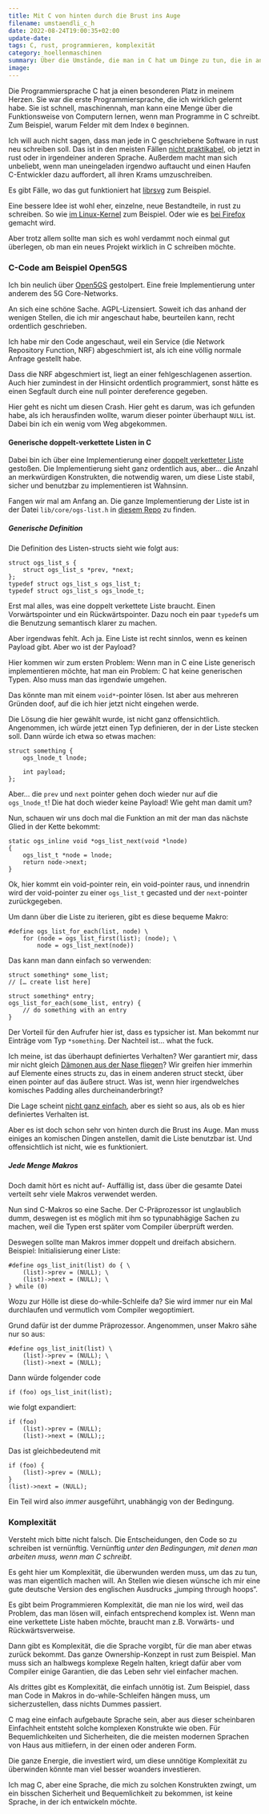 ```yaml
---
title: Mit C von hinten durch die Brust ins Auge
filename: umstaendli_c_h
date: 2022-08-24T19:00:35+02:00
update-date:
tags: C, rust, programmieren, komplexität
category: hoellenmaschinen
summary: Über die Umstände, die man in C hat um Dinge zu tun, die in anderen Programmiersprachen ganz einfach sind.
image:
---
```


Die Programmiersprache C hat ja einen besonderen Platz in meinem Herzen. Sie war die erste Programmiersprache, die ich wirklich gelernt habe. Sie ist schnell, maschinennah, man kann eine Menge über die Funktionsweise von Computern lernen, wenn man Programme in C schreibt. Zum Beispiel, warum Felder mit dem Index `0` beginnen.

Ich will auch nicht sagen, dass man jede in C geschriebene Software in rust neu schreiben soll. Das ist in den meisten Fällen [nicht praktikabel](https://www.joelonsoftware.com/2000/04/06/things-you-should-never-do-part-i/), ob jetzt in rust oder in irgendeiner anderen Sprache. Außerdem macht man sich unbeliebt, wenn man uneingeladen irgendwo auftaucht und einen Haufen C-Entwickler dazu auffordert, all ihren Krams umzuschreiben.

Es gibt Fälle, wo das gut funktioniert hat [librsvg](https://mail.gnome.org/archives/desktop-devel-list/2017-January/msg00001.html) zum Beispiel.

Eine bessere Idee ist wohl eher, einzelne, neue Bestandteile, in rust zu schreiben. So wie [im Linux-Kernel](https://www.zdnet.com/article/linus-torvalds-on-where-rust-will-fit-into-linux/) zum Beispiel. Oder wie es [bei Firefox](https://wiki.mozilla.org/Quantum) gemacht wird.

Aber trotz allem sollte man sich es wohl verdammt noch einmal gut überlegen, ob man ein neues Projekt wirklich in C schreiben möchte.

### C-Code am Beispiel Open5GS

Ich bin neulich über [Open5GS](https://open5gs.org/) gestolpert. Eine freie Implementierung unter anderem des 5G Core-Networks. 

An sich eine schöne Sache. AGPL-Lizensiert. Soweit ich das anhand der wenigen Stellen, die ich mir angeschaut habe, beurteilen kann, recht ordentlich geschrieben.

Ich habe mir den Code angeschaut, weil ein Service (die Network Repository Function, NRF) abgeschmiert ist, als ich eine völlig normale Anfrage gestellt habe.

Dass die NRF abgeschmiert ist, liegt an einer fehlgeschlagenen assertion. Auch hier zumindest in der Hinsicht ordentlich programmiert, sonst hätte es einen Segfault durch eine null pointer dereference gegeben.

Hier geht es nicht um diesen Crash. Hier geht es darum, was ich gefunden habe, als ich herausfinden wollte, warum dieser pointer überhaupt `NULL` ist. Dabei bin ich ein wenig vom Weg abgekommen.

#### Generische doppelt-verkettete Listen in C

Dabei bin ich über eine Implementierung einer [doppelt verketteter Liste](https://de.wikipedia.org/wiki/Liste_(Datenstruktur)#Doppelt_verkettete_Liste) gestoßen. Die Implementierung sieht ganz ordentlich aus, aber… die Anzahl an merkwürdigen Konstrukten, die notwendig waren, um diese Liste stabil, sicher und benutzbar zu implementieren ist Wahnsinn.

Fangen wir mal am Anfang an. Die ganze Implementierung der Liste ist in der Datei `lib/core/ogs-list.h` in [diesem Repo](https://github.com/open5gs/open5gs) zu finden.

##### Generische Definition

Die Definition des Listen-structs sieht wie folgt aus:

```
struct ogs_list_s {
    struct ogs_list_s *prev, *next;
};
typedef struct ogs_list_s ogs_list_t;
typedef struct ogs_list_s ogs_lnode_t;
```

Erst mal alles, was eine doppelt verkettete Liste braucht. Einen Vorwärtspointer und ein Rückwärtspointer. Dazu noch ein paar `typedef`s um die Benutzung semantisch klarer zu machen.

Aber irgendwas fehlt. Ach ja. Eine Liste ist recht sinnlos, wenn es keinen Payload gibt. Aber wo ist der Payload?

Hier kommen wir zum ersten Problem: Wenn man in C eine Liste generisch implementieren möchte, hat man ein Problem: C hat keine generischen Typen. Also muss man das irgendwie umgehen.

Das könnte man mit einem `void*`-pointer lösen. Ist aber aus mehreren Gründen doof, auf die ich hier jetzt nicht eingehen werde.

Die Lösung die hier gewählt wurde, ist nicht ganz offensichtlich. Angenommen, ich würde jetzt einen Typ definieren, der in der Liste stecken soll. Dann würde ich etwa so etwas machen:

```
struct something {
    ogs_lnode_t lnode;

    int payload;
};
```

Aber… die `prev` und `next` pointer gehen doch wieder nur auf die `ogs_lnode_t`! Die hat doch wieder keine Payload! Wie geht man damit um?

Nun, schauen wir uns doch mal die Funktion an mit der man das nächste Glied in der Kette bekommt:

```
static ogs_inline void *ogs_list_next(void *lnode)
{
    ogs_list_t *node = lnode;
    return node->next;
}
```

Ok, hier kommt ein void-pointer rein, ein void-pointer raus, und innendrin wird der void-pointer zu einer `ogs_list_t` gecasted und der `next`-pointer zurückgegeben.

Um dann über die Liste zu iterieren, gibt es diese bequeme Makro:

```
#define ogs_list_for_each(list, node) \
    for (node = ogs_list_first(list); (node); \
        node = ogs_list_next(node))
```

Das kann man dann einfach so verwenden:

```
struct something* some_list;
// [… create list here]

struct something* entry;
ogs_list_for_each(some_list, entry) {
    // do something with an entry
}
```

Der Vorteil für den Aufrufer hier ist, dass es typsicher ist. Man bekommt nur Einträge vom Typ `*something`. Der Nachteil ist… what the fuck.

Ich meine, ist das überhaupt definiertes Verhalten? Wer garantiert mir, dass mir nicht gleich [Dämonen aus der Nase fliegen](http://catb.org/jargon/html/N/nasal-demons.html)? Wir greifen hier immerhin auf Elemente eines structs zu, das in einem anderen struct steckt, über einen pointer auf das äußere struct. Was ist, wenn hier irgendwelches komisches Padding alles durcheinanderbringt?

Die Lage scheint [nicht ganz einfach](https://stackoverflow.com/questions/66806198/c-is-accessing-initial-member-of-nested-struct-using-pointer-cast-to-outer-st), aber es sieht so aus, als ob es hier definiertes Verhalten ist.

Aber es ist doch schon sehr von hinten durch die Brust ins Auge. Man muss einiges an komischen Dingen anstellen, damit die Liste benutzbar ist. Und offensichtlich ist nicht, wie es funktioniert.

##### Jede Menge Makros

Doch damit hört es nicht auf- Auffällig ist, dass über die gesamte Datei verteilt sehr viele Makros verwendet werden.

Nun sind C-Makros so eine Sache. Der C-Präprozessor ist unglaublich dumm, deswegen ist es möglich mit ihm so typunabhägige Sachen zu machen, weil die Typen erst später vom Compiler überprüft werden.

Deswegen sollte man Makros immer doppelt und dreifach absichern. Beispiel: Initialisierung einer Liste:

```
#define ogs_list_init(list) do { \
    (list)->prev = (NULL); \
    (list)->next = (NULL); \
} while (0)
```

Wozu zur Hölle ist diese do-while-Schleife da? Sie wird immer nur ein Mal durchlaufen und vermutlich vom Compiler wegoptimiert.

Grund dafür ist der dumme Präprozessor. Angenommen, unser Makro sähe nur so aus:

```
#define ogs_list_init(list) \
    (list)->prev = (NULL); \
    (list)->next = (NULL);
```

Dann würde folgender code

```
if (foo) ogs_list_init(list);
```

wie folgt expandiert:

```
if (foo)
    (list)->prev = (NULL);
    (list)->next = (NULL);;
```

Das ist gleichbedeutend mit

```
if (foo) {
    (list)->prev = (NULL);
}
(list)->next = (NULL);
```

Ein Teil wird also _immer_ ausgeführt, unabhängig von der Bedingung.

### Komplexität

Versteht mich bitte nicht falsch. Die Entscheidungen, den Code so zu schreiben ist vernünftig. Vernünftig _unter den Bedingungen, mit denen man arbeiten muss, wenn man C schreibt_.

Es geht hier um Komplexität, die überwunden werden muss, um das zu tun, was man eigentlich machen will. An Stellen wie diesen wünsche ich mir eine gute deutsche Version des englischen Ausdrucks „jumping through hoops“.

Es gibt beim Programmieren Komplexität, die man nie los wird, weil das Problem, das man lösen will, einfach entsprechend komplex ist. Wenn man eine verkettete Liste haben möchte, braucht man z.B. Vorwärts- und Rückwärtsverweise.

Dann gibt es Komplexität, die die Sprache vorgibt, für die man aber etwas zurück bekommt. Das ganze Ownership-Konzept in rust zum Beispiel. Man muss sich an halbwegs komplexe Regeln halten, kriegt dafür aber vom Compiler einige Garantien, die das Leben sehr viel einfacher machen.

Als drittes gibt es Komplexität, die einfach unnötig ist. Zum Beispiel, dass man Code in Makros in do-while-Schleifen hängen muss, um sicherzustellen, dass nichts Dummes passiert.

C mag eine einfach aufgebaute Sprache sein, aber aus dieser scheinbaren Einfachheit entsteht solche komplexen Konstrukte wie oben. Für Bequemlichkeiten und Sicherheiten, die die meisten modernen Sprachen von Haus aus mitliefern, in der einen oder anderen Form.

Die ganze Energie, die investiert wird, um diese unnötige Komplexität zu überwinden könnte man viel besser woanders investieren.

Ich mag C, aber eine Sprache, die mich zu solchen Konstrukten zwingt, um ein bisschen Sicherheit und Bequemlichkeit zu bekommen, ist keine Sprache, in der ich entwickeln möchte.
